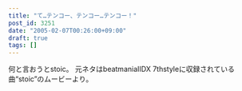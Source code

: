 ```yaml
---
title: "て…テンコー、テンコー…テンコー！"
post_id: 3251
date: "2005-02-07T00:26:00+09:00"
draft: true
tags: []
---
```



何と言おうとstoic。 元ネタはbeatmaniaIIDX 7thstyleに収録されている曲“stoic”のムービーより。
